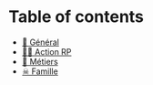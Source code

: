 # Table of contents

* [📄 Général](README.md)
* [👨🌾 Action RP](reglements/action-rp.md)
* [👮 Métiers](reglements/metiers.md)
* [☠ Famille](famille.md)
